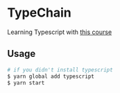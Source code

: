 # TypeChain

Learning Typescript with [this course](https://academy.nomadcoders.co/courses/303219/)

## Usage

```bash
# if you didn't install typescript
$ yarn global add typescript
$ yarn start
```